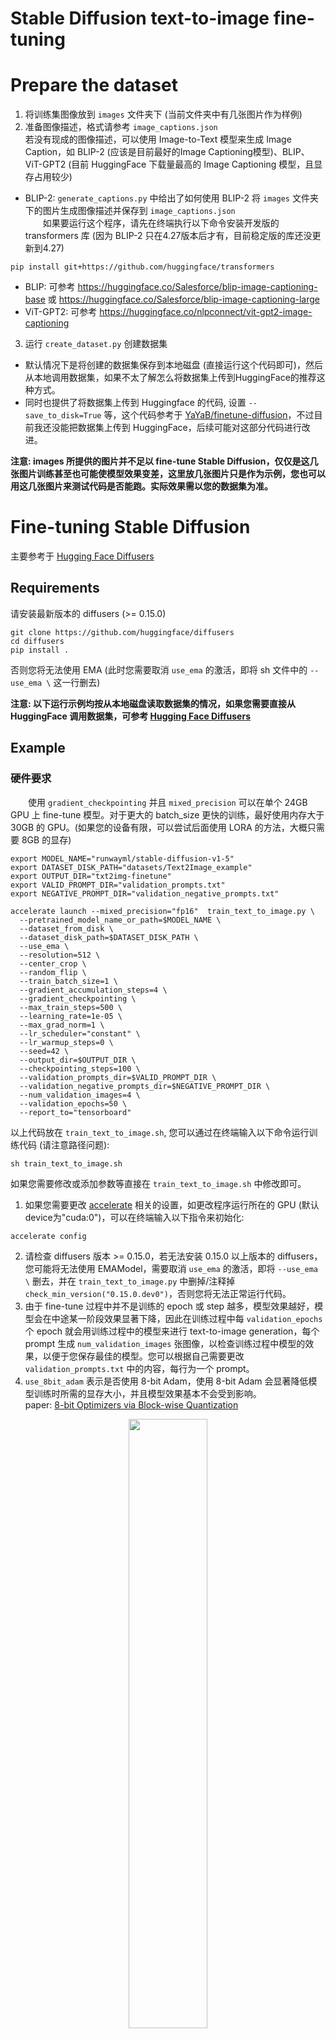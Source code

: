 # Stable Diffusion text-to-image fine-tuning

# **Prepare the dataset**

1. 将训练集图像放到 `images` 文件夹下 (当前文件夹中有几张图片作为样例)
2. 准备图像描述，格式请参考 `image_captions.json`  
若没有现成的图像描述，可以使用 Image-to-Text 模型来生成 Image Caption，如 BLIP-2 (应该是目前最好的Image Captioning模型)、BLIP、ViT-GPT2 (目前 HuggingFace 下载量最高的 Image Captioning 模型，且显存占用较少)  
- BLIP-2: `generate_captions.py` 中给出了如何使用 BLIP-2 将 `images` 文件夹下的图片生成图像描述并保存到 `image_captions.json`  
&emsp;&emsp;如果要运行这个程序，请先在终端执行以下命令安装开发版的 transformers 库 (因为 BLIP-2 只在4.27版本后才有，目前稳定版的库还没更新到4.27)  
```
pip install git+https://github.com/huggingface/transformers
``` 
- BLIP: 可参考 https://huggingface.co/Salesforce/blip-image-captioning-base 或 https://huggingface.co/Salesforce/blip-image-captioning-large
- ViT-GPT2: 可参考 https://huggingface.co/nlpconnect/vit-gpt2-image-captioning
3. 运行 `create_dataset.py` 创建数据集  
- 默认情况下是将创建的数据集保存到本地磁盘 (直接运行这个代码即可)，然后从本地调用数据集，如果不太了解怎么将数据集上传到HuggingFace的推荐这种方式。  
- 同时也提供了将数据集上传到 Huggingface 的代码, 设置 `--save_to_disk=True` 等，这个代码参考于 [YaYaB/finetune-diffusion](https://github.com/YaYaB/finetune-diffusion)，不过目前我还没能把数据集上传到 HuggingFace，后续可能对这部分代码进行改进。

**注意: images 所提供的图片并不足以 fine-tune Stable Diffusion，仅仅是这几张图片训练甚至也可能使模型效果变差，这里放几张图片只是作为示例，您也可以用这几张图片来测试代码是否能跑。实际效果需以您的数据集为准。**

# **Fine-tuning Stable Diffusion**

主要参考于 [Hugging Face Diffusers](https://github.com/huggingface/diffusers/tree/main/examples/text_to_image)

## Requirements

请安装最新版本的 diffusers (>= 0.15.0)
```
git clone https://github.com/huggingface/diffusers
cd diffusers
pip install .
```
否则您将无法使用 EMA (此时您需要取消 `use_ema` 的激活，即将 sh 文件中的 `--use_ema \` 这一行删去)

**注意: 以下运行示例均按从本地磁盘读取数据集的情况，如果您需要直接从 HuggingFace 调用数据集，可参考 [Hugging Face Diffusers](https://github.com/huggingface/diffusers/tree/main/examples/text_to_image)**

## **Example**

### 硬件要求

&emsp;&emsp;使用 `gradient_checkpointing` 并且 `mixed_precision` 可以在单个 24GB GPU 上 fine-tune 模型。对于更大的 batch_size 更快的训练，最好使用内存大于 30GB 的 GPU。(如果您的设备有限，可以尝试后面使用 LORA 的方法，大概只需要 8GB 的显存)

```
export MODEL_NAME="runwayml/stable-diffusion-v1-5"
export DATASET_DISK_PATH="datasets/Text2Image_example"
export OUTPUT_DIR="txt2img-finetune"
export VALID_PROMPT_DIR="validation_prompts.txt"
export NEGATIVE_PROMPT_DIR="validation_negative_prompts.txt"

accelerate launch --mixed_precision="fp16"  train_text_to_image.py \
  --pretrained_model_name_or_path=$MODEL_NAME \
  --dataset_from_disk \
  --dataset_disk_path=$DATASET_DISK_PATH \
  --use_ema \
  --resolution=512 \
  --center_crop \
  --random_flip \
  --train_batch_size=1 \
  --gradient_accumulation_steps=4 \
  --gradient_checkpointing \
  --max_train_steps=500 \
  --learning_rate=1e-05 \
  --max_grad_norm=1 \
  --lr_scheduler="constant" \
  --lr_warmup_steps=0 \
  --seed=42 \
  --output_dir=$OUTPUT_DIR \
  --checkpointing_steps=100 \
  --validation_prompts_dir=$VALID_PROMPT_DIR \
  --validation_negative_prompts_dir=$NEGATIVE_PROMPT_DIR \
  --num_validation_images=4 \
  --validation_epochs=50 \
  --report_to="tensorboard"
```

以上代码放在 `train_text_to_image.sh`, 您可以通过在终端输入以下命令运行训练代码 (请注意路径问题):   
```
sh train_text_to_image.sh
``` 
如果您需要修改或添加参数等直接在 `train_text_to_image.sh` 中修改即可。  

1. 如果您需要更改 [accelerate](https://huggingface.co/docs/accelerate/v0.16.0/en/index) 相关的设置，如更改程序运行所在的 GPU (默认device为"cuda:0")，可以在终端输入以下指令来初始化:
```
accelerate config
```
2. 请检查 diffusers 版本 >= 0.15.0，若无法安装 0.15.0 以上版本的 diffusers，您可能将无法使用 EMAModel，需要取消 `use_ema` 的激活，即将   `--use_ema \` 删去，并在 `train_text_to_image.py` 中删掉/注释掉 `check_min_version("0.15.0.dev0")`，否则您将无法正常运行代码。
3. 由于 fine-tune 过程中并不是训练的 epoch 或 step 越多，模型效果越好，模型会在中途某一阶段效果显著下降，因此在训练过程中每 `validation_epochs` 个 epoch 就会用训练过程中的模型来进行 text-to-image generation，每个 prompt 生成 `num_validation_images` 张图像，以检查训练过程中模型的效果，以便于您保存最佳的模型。您可以根据自己需要更改 `validation_prompts.txt` 中的内容，每行为一个 prompt。
4. `use_8bit_adam` 表示是否使用 8-bit Adam，使用 8-bit Adam 会显著降低模型训练时所需的显存大小，并且模型效果基本不会受到影响。  
paper: [8-bit Optimizers via Block-wise Quantization](https://arxiv.org/abs/2110.02861#)  
<div align=center><img src="https://github.com/friedrichor/Text-to-Image-Summary/blob/main/photos_for_readme/8-bit_Adam.png" width="50%"></div>  

5. `validation_negative_prompts_dir` 中的内容是推理时所使用的 `negative_prompt`，所有内容都在一行，可参考 [How to use negative prompts?](https://stable-diffusion-art.com/how-to-use-negative-prompts/) 和 [How does negative prompt work?](https://stable-diffusion-art.com/how-negative-prompt-work/)。如果您不需要该参数，将其设定为 None(default) 或将 `validation_negative_prompts.txt` 文件中的内容清空即可。 
6. `report_to` 默认设置为 "tensorboard"，您可以通过在终端输入  
```
tensorboard --logdir=text2image/txt2img-finetune-lora/logs
```
来查看训练过程中生成的图像，其中 `logdir=` 后面接的是您将 logs 保存的路径  

### **Inference**

&emsp;&emsp;您可以通过 `inference.ipynb` 来进行 inference，生成的图片保存在 `results` 文件夹。   
&emsp;&emsp;如果 inference 的图像出现一些颜色伪影，是噪声残留所导致的，可以通过运行更多的推理步骤 (num_inference_steps) 优化其中的一些细节。


## **Train with LORA**

Low-Rank Adaption of Large Language Models was first introduced by Microsoft in [LoRA: Low-Rank Adaptation of Large Language Models](https://arxiv.org/abs/2106.09685) by *Edward J. Hu, Yelong Shen, Phillip Wallis, Zeyuan Allen-Zhu, Yuanzhi Li, Shean Wang, Lu Wang, Weizhu Chen*.

In a nutshell, LoRA allows adapting pretrained models by adding pairs of rank-decomposition matrices to existing weights and **only** training those newly added weights. This has a couple of advantages:

- Previous pretrained weights are kept frozen so that model is not prone to [catastrophic forgetting](https://www.pnas.org/doi/10.1073/pnas.1611835114).
- Rank-decomposition matrices have significantly fewer parameters than original model, which means that trained LoRA weights are easily portable.
- LoRA attention layers allow to control to which extent the model is adapted toward new training images via a `scale` parameter.

[cloneofsimo](https://github.com/cloneofsimo) was the first to try out LoRA training for Stable Diffusion in the popular [lora](https://github.com/cloneofsimo/lora) GitHub repository.

With LoRA, it's possible to fine-tune Stable Diffusion on a custom image-caption pair dataset on consumer GPUs like Tesla T4, Tesla V100.

&emsp;&emsp;关于 LORA 的其他介绍，可以参考 HuggingFace 文档 https://huggingface.co/docs/diffusers/v0.14.0/en/training/lora  
&emsp;&emsp;使用 LORA 训练时显存占用大大减小 (正常的 fine-tune 运行时大概需要 26G显存左右，使用 LORA 后大概只需要 8G 显存)，并且最终保存的模型也很小 (只有几M，比原先的模型大小小了几个数量级)，并且训练速度更快。


### **Running**

```
export MODEL_NAME="runwayml/stable-diffusion-v1-5"
export DATASET_DISK_PATH="datasets/Text2Image_example"
export OUTPUT_DIR="txt2img-finetune-lora"
export VALID_PROMPT_DIR="validation_prompts.txt"
export NEGATIVE_PROMPT_DIR="validation_negative_prompts.txt"

accelerate launch --mixed_precision="fp16" train_text_to_image_lora.py \
  --pretrained_model_name_or_path=$MODEL_NAME \
  --dataset_from_disk \
  --dataset_disk_path=$DATASET_DISK_PATH \
  --resolution=512 \
  --random_flip \
  --train_batch_size=1 \
  --num_train_epochs=100 \
  --max_train_steps=500 \
  --gradient_accumulation_steps=8 \
  --learning_rate=1e-04 \
  --lr_scheduler="constant" \
  --lr_warmup_steps=0 \
  --use_8bit_adam \
  --seed=42 \
  --output_dir=$OUTPUT_DIR \
  --checkpointing_steps=500 \
  --validation_prompts_dir=$VALID_PROMPT_DIR \
  --validation_negative_prompts_dir=$NEGATIVE_PROMPT_DIR \
  --num_validation_images=4 \
  --validation_epochs=50 \
  --report_to="tensorboard"
```

以上代码放在 `train_text_to_image_lora.sh`, 您可以通过在终端输入以下命令运行训练代码 (请注意路径问题): 
```
sh train_text_to_image_lora.sh
``` 
如果您需要修改或添加参数等直接在 `train_text_to_image_lora.sh` 中修改即可。

**注意: 如果您使用的是 Stable Diffusion-2 768x768 模型，则将 `resolution` 更改为768**

### **Inference**

&emsp;&emsp;您可以通过 `inference_lora.ipynb` 来进行 inference，训练好的模型默认保存在 `txt2img-finetune-lora/pytorch_lora_weights.bin`，生成的图片保存在 `results` 文件夹。  
&emsp;&emsp;当然您也可以从某个 checkpoint 进行 inference，只需更改 `model_path = "txt2img-finetune-lora/checkpoint-500/pytorch_model.bin"` 即可。   


# Reference
1. [Hugging Face Diffusers](https://github.com/huggingface/diffusers/tree/main/examples/text_to_image)
2. [YaYaB/finetune-diffusion](https://github.com/YaYaB/finetune-diffusion)
